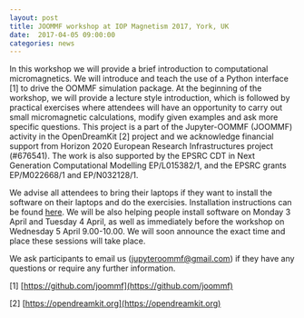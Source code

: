 ```yaml
---
layout: post
title: JOOMMF workshop at IOP Magnetism 2017, York, UK
date:  2017-04-05 09:00:00
categories: news
---
```


In this workshop we will provide a brief introduction to computational
micromagnetics. We will introduce and teach the use of a Python
interface [1] to drive the OOMMF simulation package. At the beginning
of the workshop, we will provide a lecture style introduction, which
is followed by practical exercises where attendees will have an
opportunity to carry out small micromagnetic calculations, modify
given examples and ask more specific questions. This project is a part
of the Jupyter-OOMMF (JOOMMF) activity in the OpenDreamKit [2] project
and we acknowledge financial support from Horizon 2020 European
Research Infrastructures project (#676541). The work is also supported
by the EPSRC CDT in Next Generation Computational Modelling
EP/L015382/1, and the EPSRC grants EP/M022668/1 and EP/N032128/1.

We advise all attendees to bring their laptops if they want to install
the software on their laptops and do the exercisies. Installation
instructions can be found
[here](http://oommfc.readthedocs.io/en/latest/ipynb/installation.html). We
will be also helping people install software on Monday 3 April and
Tuesday 4 April, as well as immediately before the workshop on
Wednesday 5 April 9.00-10.00. We will soon announce the exact time and
place these sessions will take place.

We ask participants to email us (jupyteroommf@gmail.com) if they have
any questions or require any further information.

[1] [https://github.com/joommf](https://github.com/joommf)

[2] [https://opendreamkit.org](https://opendreamkit.org)


